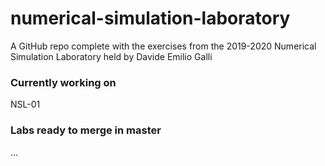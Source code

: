 # numerical-simulation-laboratory
A GitHub repo complete with the exercises from the 2019-2020 Numerical Simulation Laboratory held by Davide Emilio Galli

### Currently working on
NSL-01

### Labs ready to merge in master
...
